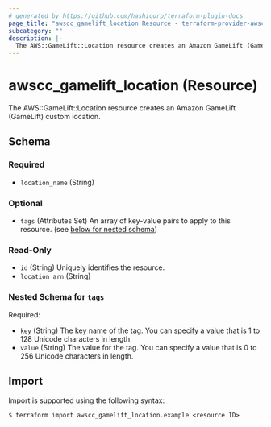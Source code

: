 ```yaml
---
# generated by https://github.com/hashicorp/terraform-plugin-docs
page_title: "awscc_gamelift_location Resource - terraform-provider-awscc"
subcategory: ""
description: |-
  The AWS::GameLift::Location resource creates an Amazon GameLift (GameLift) custom location.
---
```


# awscc_gamelift_location (Resource)

The AWS::GameLift::Location resource creates an Amazon GameLift (GameLift) custom location.



<!-- schema generated by tfplugindocs -->
## Schema

### Required

- `location_name` (String)

### Optional

- `tags` (Attributes Set) An array of key-value pairs to apply to this resource. (see [below for nested schema](#nestedatt--tags))

### Read-Only

- `id` (String) Uniquely identifies the resource.
- `location_arn` (String)

<a id="nestedatt--tags"></a>
### Nested Schema for `tags`

Required:

- `key` (String) The key name of the tag. You can specify a value that is 1 to 128 Unicode characters in length.
- `value` (String) The value for the tag. You can specify a value that is 0 to 256 Unicode characters in length.

## Import

Import is supported using the following syntax:

```shell
$ terraform import awscc_gamelift_location.example <resource ID>
```
